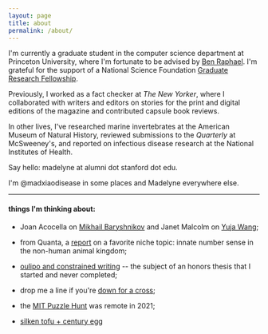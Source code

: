 ```yaml
---
layout: page
title: about
permalink: /about/
---
```

I'm currently a graduate student in the computer science department at Princeton University, where I'm fortunate to be advised by [Ben Raphael](http://compbio.cs.brown.edu/). I'm grateful for the support of a National Science Foundation [Graduate Research Fellowship](https://www.nsfgrfp.org/). 

Previously, I worked as a fact checker at _The New Yorker_, where I collaborated with writers and editors on stories for the print and digital editions of the magazine and contributed capsule book reviews.

In other lives, I've researched marine invertebrates at the American Museum of Natural History, reviewed submissions to the _Quarterly_ at McSweeney's, and reported on infectious disease research at the National Institutes of Health. 

Say hello: madelyne at alumni dot stanford dot edu. 

I'm @madxiaodisease in some places and Madelyne everywhere else.

----------------------------------------------

#### things I'm thinking about:

- Joan Acocella on [Mikhail Baryshnikov](https://www.newyorker.com/magazine/1998/01/19/the-soloist) and Janet Malcolm on [Yuja Wang](https://www.newyorker.com/magazine/2016/09/05/yuja-wang-and-the-art-of-performance); 

- from Quanta, a [report](https://www.quantamagazine.org/math-of-the-penguins-20200817/) on a favorite niche topic: innate number sense in the non-human animal kingdom;

- [oulipo and constrained writing](https://believermag.com/la-bibliotheque-impossible/) -- the subject of an honors thesis that I started and never completed;

- drop me a line if you're [down for a cross](https://downforacross.com/);

- the [MIT Puzzle Hunt](https://www.mit.edu/~puzzle/nexthunt.html) was remote in 2021;

- [silken tofu + century egg](https://omnivorescookbook.com/tofu-with-century-egg-salad/)
 
